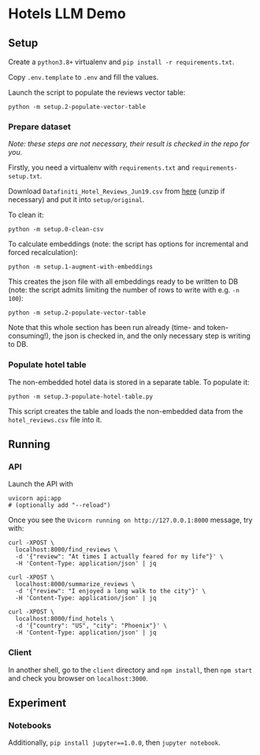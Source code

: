 # Hotels LLM Demo

## Setup

Create a `python3.8+` virtualenv and `pip install -r requirements.txt`.

Copy `.env.template` to `.env` and fill the values.

Launch the script to populate the reviews vector table:

```
python -m setup.2-populate-vector-table
```

### Prepare dataset

_Note: these steps are not necessary, their result is checked in the repo for you._

Firstly, you need a virtualenv with `requirements.txt` and `requirements-setup.txt`.

Download `Datafiniti_Hotel_Reviews_Jun19.csv` from [here](https://www.kaggle.com/datasets/datafiniti/hotel-reviews?select=Datafiniti_Hotel_Reviews_Jun19.csv) (unzip if necessary) and put it into `setup/original`.

To clean it:

```
python -m setup.0-clean-csv
```

To calculate embeddings (note: the script has options for incremental and forced recalculation):

```
python -m setup.1-augment-with-embeddings
```

This creates the json file with all embeddings ready to be written to DB (note:
the script admits limiting the number of rows to write with e.g. `-n 100`):

```
python -m setup.2-populate-vector-table
```

Note that this whole section has been run already (time- and token-consuming!),
the json is checked in, and the only necessary step is writing to DB.

### Populate hotel table

The non-embedded hotel data is stored in a separate table. To populate it:

``` 
python -m setup.3-populate-hotel-table.py
```

This script creates the table and loads the non-embedded data from the `hotel_reviews.csv` file into it.

## Running

### API

Launch the API with

```
uvicorn api:app
# (optionally add "--reload")
```

Once you see the `Uvicorn running on http://127.0.0.1:8000` message, try with:

```
curl -XPOST \
  localhost:8000/find_reviews \
  -d '{"review": "At times I actually feared for my life"}' \
  -H 'Content-Type: application/json' | jq

curl -XPOST \
  localhost:8000/summarize_reviews \
  -d '{"review": "I enjoyed a long walk to the city"}' \
  -H 'Content-Type: application/json' | jq

curl -XPOST \
  localhost:8000/find_hotels \
  -d '{"country": "US", "city": "Phoenix"}' \
  -H 'Content-Type: application/json' | jq
```

### Client

In another shell, go to the `client` directory and `npm install`, then
`npm start` and check you browser on `localhost:3000`.

## Experiment

### Notebooks

Additionally, `pip install jupyter==1.0.0`, then `jupyter notebook`.